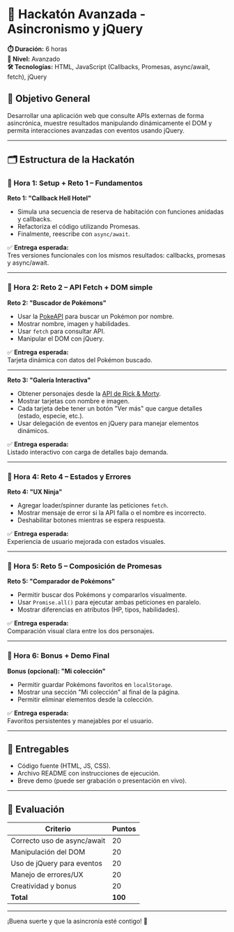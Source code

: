 # 🧠 Hackatón Avanzada - Asincronismo y jQuery

**⏱️ Duración:** 6 horas  
**🧩 Nivel:** Avanzado  
**🛠️ Tecnologías:** HTML, JavaScript (Callbacks, Promesas, async/await, fetch), jQuery  

## 🎯 Objetivo General

Desarrollar una aplicación web que consulte APIs externas de forma asincrónica, muestre resultados manipulando dinámicamente el DOM y permita interacciones avanzadas con eventos usando jQuery.

---

## 🗂️ Estructura de la Hackatón

### 🔹 Hora 1: Setup + Reto 1 – Fundamentos

**Reto 1: "Callback Hell Hotel"**

- Simula una secuencia de reserva de habitación con funciones anidadas y callbacks.
- Refactoriza el código utilizando Promesas.
- Finalmente, reescribe con `async/await`.

✅ **Entrega esperada:**  
Tres versiones funcionales con los mismos resultados: callbacks, promesas y async/await.

---

### 🔹 Hora 2: Reto 2 – API Fetch + DOM simple

**Reto 2: "Buscador de Pokémons"**

- Usar la [PokeAPI](https://pokeapi.co/) para buscar un Pokémon por nombre.
- Mostrar nombre, imagen y habilidades.
- Usar `fetch` para consultar API.
- Manipular el DOM con jQuery.

✅ **Entrega esperada:**  
Tarjeta dinámica con datos del Pokémon buscado.

---
 

**Reto 3: "Galería Interactiva"**

- Obtener personajes desde la [API de Rick & Morty](https://rickandmortyapi.com/).
- Mostrar tarjetas con nombre e imagen.
- Cada tarjeta debe tener un botón "Ver más" que cargue detalles (estado, especie, etc.).
- Usar delegación de eventos en jQuery para manejar elementos dinámicos.

✅ **Entrega esperada:**  
Listado interactivo con carga de detalles bajo demanda.

---

### 🔹 Hora 4: Reto 4 – Estados y Errores

**Reto 4: "UX Ninja"**

- Agregar loader/spinner durante las peticiones `fetch`.
- Mostrar mensaje de error si la API falla o el nombre es incorrecto.
- Deshabilitar botones mientras se espera respuesta.

✅ **Entrega esperada:**  
Experiencia de usuario mejorada con estados visuales.

---

### 🔹 Hora 5: Reto 5 – Composición de Promesas

**Reto 5: "Comparador de Pokémons"**

- Permitir buscar dos Pokémons y compararlos visualmente.
- Usar `Promise.all()` para ejecutar ambas peticiones en paralelo.
- Mostrar diferencias en atributos (HP, tipos, habilidades).

✅ **Entrega esperada:**  
Comparación visual clara entre los dos personajes.

---

### 🔹 Hora 6: Bonus + Demo Final

**Bonus (opcional): "Mi colección"**

- Permitir guardar Pokémons favoritos en `localStorage`.
- Mostrar una sección "Mi colección" al final de la página.
- Permitir eliminar elementos desde la colección.

✅ **Entrega esperada:**  
Favoritos persistentes y manejables por el usuario.

---

## 📝 Entregables

- Código fuente (HTML, JS, CSS).
- Archivo README con instrucciones de ejecución.
- Breve demo (puede ser grabación o presentación en vivo).

---

## 🏁 Evaluación

| Criterio                     | Puntos |
|-----------------------------|--------|
| Correcto uso de async/await | 20     |
| Manipulación del DOM        | 20     |
| Uso de jQuery para eventos  | 20     |
| Manejo de errores/UX        | 20     |
| Creatividad y bonus         | 20     |
| **Total**                   | **100**|

---

¡Buena suerte y que la asincronía esté contigo! 🚀
